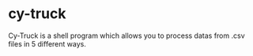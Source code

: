 # cy-truck

Cy-Truck is a shell program which allows you to process datas from .csv files in 5 different ways.
